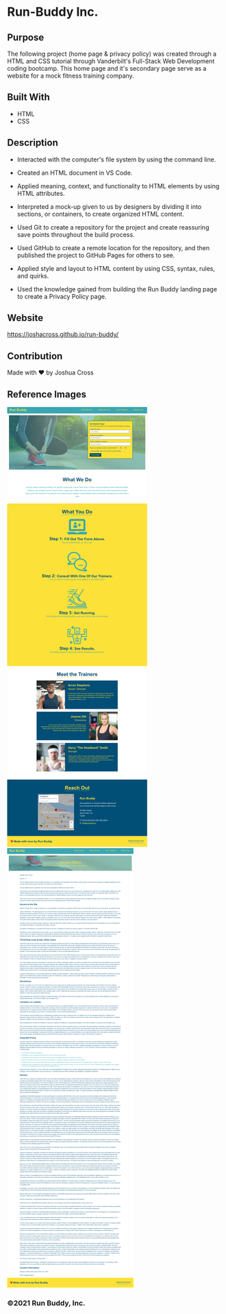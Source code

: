 # Run-Buddy Inc.

## Purpose
The following project (home page & privacy policy) was created through a HTML and CSS tutorial through Vanderbilt's Full-Stack Web Development coding bootcamp. This home page and it's secondary page serve as a website for a mock fitness training company.

## Built With
* HTML
* CSS

## Description
* Interacted with the computer's file system by using the command line.

* Created an HTML document in VS Code.

* Applied meaning, context, and functionality to HTML elements by using HTML attributes.

* Interpreted a mock-up given to us by designers by dividing it into sections, or containers, to create organized HTML content.

* Used Git to create a repository for the project and create reassuring save points throughout the build process.

* Used GitHub to create a remote location for the repository, and then published the project to GitHub Pages for others to see.

* Applied style and layout to HTML content by using CSS, syntax, rules, and quirks.

* Used the knowledge gained from building the Run Buddy landing page to create a Privacy Policy page.

## Website
https://joshacross.github.io/run-buddy/

## Contribution
Made with ❤️ by Joshua Cross

## Reference Images
<img src="./assets/images/joshacross.github.io_run-buddy_.png" />

<img src="./assets/images/joshacross.github.io_run-buddy_privacy-policy.html.png" />

### ©️2021 Run Buddy, Inc.
